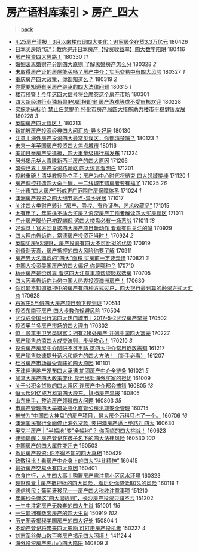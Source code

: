 [房产语料库索引](../../README.md)  > [房产_四大](房产_四大.md)
====
> [back](../README.md)

- [4.25房产读报｜3月以来楼市现四大变化；91家房企存货3.3万亿元](http://jkwz.applinzi.com/ittc/7096250700046795787.html#4.25%E6%88%BF%E4%BA%A7%E8%AF%BB%E6%8A%A5%EF%BD%9C3%E6%9C%88%E4%BB%A5%E6%9D%A5%E6%A5%BC%E5%B8%82%E7%8E%B0%E5%9B%9B%E5%A4%A7%E5%8F%98%E5%8C%96%EF%BC%9B91%E5%AE%B6%E6%88%BF%E4%BC%81%E5%AD%98%E8%B4%A73.3%E4%B8%87%E4%BA%BF%E5%85%83) 180426  
- [日本买房防“坑”：教你避开日本房产【投资收益率】四大数字陷阱](http://jkwz.applinzi.com/ittc/7092607514640401424.html#%E6%97%A5%E6%9C%AC%E4%B9%B0%E6%88%BF%E9%98%B2%E2%80%9C%E5%9D%91%E2%80%9D%EF%BC%9A%E6%95%99%E4%BD%A0%E9%81%BF%E5%BC%80%E6%97%A5%E6%9C%AC%E6%88%BF%E4%BA%A7%E3%80%90%E6%8A%95%E8%B5%84%E6%94%B6%E7%9B%8A%E7%8E%87%E3%80%91%E5%9B%9B%E5%A4%A7%E6%95%B0%E5%AD%97%E9%99%B7%E9%98%B1) 180416  
- [房产投资四大思路！](http://jkwz.applinzi.com/ittc/7086058405859165195.html#%E6%88%BF%E4%BA%A7%E6%8A%95%E8%B5%84%E5%9B%9B%E5%A4%A7%E6%80%9D%E8%B7%AF%EF%BC%81) 180330 *11* 
- [婚姻法离婚财产分割四大原则 了解离婚房产怎么分](http://jkwz.applinzi.com/ittc/7085563093327545361.html#%E5%A9%9A%E5%A7%BB%E6%B3%95%E7%A6%BB%E5%A9%9A%E8%B4%A2%E4%BA%A7%E5%88%86%E5%89%B2%E5%9B%9B%E5%A4%A7%E5%8E%9F%E5%88%99+%E4%BA%86%E8%A7%A3%E7%A6%BB%E5%A9%9A%E6%88%BF%E4%BA%A7%E6%80%8E%E4%B9%88%E5%88%86) 180328 *2* 
- [未取得房产证的房屋能买吗？房产中介：实际交易中有四大风险](http://jkwz.applinzi.com/ittc/7085082977593984016.html#%E6%9C%AA%E5%8F%96%E5%BE%97%E6%88%BF%E4%BA%A7%E8%AF%81%E7%9A%84%E6%88%BF%E5%B1%8B%E8%83%BD%E4%B9%B0%E5%90%97%EF%BC%9F%E6%88%BF%E4%BA%A7%E4%B8%AD%E4%BB%8B%EF%BC%9A%E5%AE%9E%E9%99%85%E4%BA%A4%E6%98%93%E4%B8%AD%E6%9C%89%E5%9B%9B%E5%A4%A7%E9%A3%8E%E9%99%A9) 180327 *1* 
- [重庆房产四大政策，你都知道么？](http://jkwz.applinzi.com/ittc/7082118439558972426.html#%E9%87%8D%E5%BA%86%E6%88%BF%E4%BA%A7%E5%9B%9B%E5%A4%A7%E6%94%BF%E7%AD%96%EF%BC%8C%E4%BD%A0%E9%83%BD%E7%9F%A5%E9%81%93%E4%B9%88%EF%BC%9F) 180319 *2* 
- [你需要知道有关房产继承的四大法律问题](http://jkwz.applinzi.com/ittc/7080757904108160017.html#%E4%BD%A0%E9%9C%80%E8%A6%81%E7%9F%A5%E9%81%93%E6%9C%89%E5%85%B3%E6%88%BF%E4%BA%A7%E7%BB%A7%E6%89%BF%E7%9A%84%E5%9B%9B%E5%A4%A7%E6%B3%95%E5%BE%8B%E9%97%AE%E9%A2%98) 180315 *1* 
- [楼市预警！今年这四大信号将会席卷这个房产市场](http://jkwz.applinzi.com/ittc/7075560153107923985.html#%E6%A5%BC%E5%B8%82%E9%A2%84%E8%AD%A6%EF%BC%81%E4%BB%8A%E5%B9%B4%E8%BF%99%E5%9B%9B%E5%A4%A7%E4%BF%A1%E5%8F%B7%E5%B0%86%E4%BC%9A%E5%B8%AD%E5%8D%B7%E8%BF%99%E4%B8%AA%E6%88%BF%E4%BA%A7%E5%B8%82%E5%9C%BA) 180301  
- [四大新经济行业独角兽IPO即报即审 房产游戏等或不受审核欢迎](http://jkwz.applinzi.com/ittc/7075228775149470726.html#%E5%9B%9B%E5%A4%A7%E6%96%B0%E7%BB%8F%E6%B5%8E%E8%A1%8C%E4%B8%9A%E7%8B%AC%E8%A7%92%E5%85%BDIPO%E5%8D%B3%E6%8A%A5%E5%8D%B3%E5%AE%A1+%E6%88%BF%E4%BA%A7%E6%B8%B8%E6%88%8F%E7%AD%89%E6%88%96%E4%B8%8D%E5%8F%97%E5%AE%A1%E6%A0%B8%E6%AC%A2%E8%BF%8E) 180228  
- [实施明码标价 禁止任意提价 怀化市房产局四大措施助力楼市平稳健康发展](http://jkwz.applinzi.com/ittc/7074918260766409745.html#%E5%AE%9E%E6%96%BD%E6%98%8E%E7%A0%81%E6%A0%87%E4%BB%B7+%E7%A6%81%E6%AD%A2%E4%BB%BB%E6%84%8F%E6%8F%90%E4%BB%B7+%E6%80%80%E5%8C%96%E5%B8%82%E6%88%BF%E4%BA%A7%E5%B1%80%E5%9B%9B%E5%A4%A7%E6%8E%AA%E6%96%BD%E5%8A%A9%E5%8A%9B%E6%A5%BC%E5%B8%82%E5%B9%B3%E7%A8%B3%E5%81%A5%E5%BA%B7%E5%8F%91%E5%B1%95) 180228 *3* 
- [英国房产四大误区！](http://jkwz.applinzi.com/ittc/7069645200488399882.html#%E8%8B%B1%E5%9B%BD%E6%88%BF%E4%BA%A7%E5%9B%9B%E5%A4%A7%E8%AF%AF%E5%8C%BA%EF%BC%81) 180213  
- [新加坡房产投资经典四大问汇总-异乡好居](http://jkwz.applinzi.com/ittc/7064387889352147984.html#%E6%96%B0%E5%8A%A0%E5%9D%A1%E6%88%BF%E4%BA%A7%E6%8A%95%E8%B5%84%E7%BB%8F%E5%85%B8%E5%9B%9B%E5%A4%A7%E9%97%AE%E6%B1%87%E6%80%BB-%E5%BC%82%E4%B9%A1%E5%A5%BD%E5%B1%85) 180130  
- [注意丨海外房产投资四大最常见误区，你都清楚吗？](http://jkwz.applinzi.com/ittc/7061797998302856208.html#%E6%B3%A8%E6%84%8F%E4%B8%A8%E6%B5%B7%E5%A4%96%E6%88%BF%E4%BA%A7%E6%8A%95%E8%B5%84%E5%9B%9B%E5%A4%A7%E6%9C%80%E5%B8%B8%E8%A7%81%E8%AF%AF%E5%8C%BA%EF%BC%8C%E4%BD%A0%E9%83%BD%E6%B8%85%E6%A5%9A%E5%90%97%EF%BC%9F) 180123 *1* 
- [未来一年英国房产投资四大焦点城市](http://jkwz.applinzi.com/ittc/7059222184398947334.html#%E6%9C%AA%E6%9D%A5%E4%B8%80%E5%B9%B4%E8%8B%B1%E5%9B%BD%E6%88%BF%E4%BA%A7%E6%8A%95%E8%B5%84%E5%9B%9B%E5%A4%A7%E7%84%A6%E7%82%B9%E5%9F%8E%E5%B8%82) 180116  
- [美加日泰房产受追捧，四大重量级排行榜发布](http://jkwz.applinzi.com/ittc/7050635942094701585.html#%E7%BE%8E%E5%8A%A0%E6%97%A5%E6%B3%B0%E6%88%BF%E4%BA%A7%E5%8F%97%E8%BF%BD%E6%8D%A7%EF%BC%8C%E5%9B%9B%E5%A4%A7%E9%87%8D%E9%87%8F%E7%BA%A7%E6%8E%92%E8%A1%8C%E6%A6%9C%E5%8F%91%E5%B8%83) 171224  
- [居外揭示华人青睐新西兰房产的四大原因](http://jkwz.applinzi.com/ittc/7043905038383055889.html#%E5%B1%85%E5%A4%96%E6%8F%AD%E7%A4%BA%E5%8D%8E%E4%BA%BA%E9%9D%92%E7%9D%90%E6%96%B0%E8%A5%BF%E5%85%B0%E6%88%BF%E4%BA%A7%E7%9A%84%E5%9B%9B%E5%A4%A7%E5%8E%9F%E5%9B%A0) 171206  
- [繁荣世界︱房产投资路崎岖 四大谎言看明白](http://jkwz.applinzi.com/ittc/7041962764757632017.html#%E7%B9%81%E8%8D%A3%E4%B8%96%E7%95%8C%EF%B8%B1%E6%88%BF%E4%BA%A7%E6%8A%95%E8%B5%84%E8%B7%AF%E5%B4%8E%E5%B2%96+%E5%9B%9B%E5%A4%A7%E8%B0%8E%E8%A8%80%E7%9C%8B%E6%98%8E%E7%99%BD) 171201  
- [投融重磅！清华教授孙立平：房产为中心时代将结束 四大领域接棒](http://jkwz.applinzi.com/ittc/7037987724127110160.html#%E6%8A%95%E8%9E%8D%E9%87%8D%E7%A3%85%EF%BC%81%E6%B8%85%E5%8D%8E%E6%95%99%E6%8E%88%E5%AD%99%E7%AB%8B%E5%B9%B3%EF%BC%9A%E6%88%BF%E4%BA%A7%E4%B8%BA%E4%B8%AD%E5%BF%83%E6%97%B6%E4%BB%A3%E5%B0%86%E7%BB%93%E6%9D%9F+%E5%9B%9B%E5%A4%A7%E9%A2%86%E5%9F%9F%E6%8E%A5%E6%A3%92) 171120 *1* 
- [房产调控打造四大杀手锏，一二线城市购房者要有福了](http://jkwz.applinzi.com/ittc/7028200816706585617.html#%E6%88%BF%E4%BA%A7%E8%B0%83%E6%8E%A7%E6%89%93%E9%80%A0%E5%9B%9B%E5%A4%A7%E6%9D%80%E6%89%8B%E9%94%8F%EF%BC%8C%E4%B8%80%E4%BA%8C%E7%BA%BF%E5%9F%8E%E5%B8%82%E8%B4%AD%E6%88%BF%E8%80%85%E8%A6%81%E6%9C%89%E7%A6%8F%E4%BA%86) 171025 *26* 
- [兰州市“四大房产”形成更广范围住房保障体系](http://jkwz.applinzi.com/ittc/7027937439639929873.html#%E5%85%B0%E5%B7%9E%E5%B8%82%E2%80%9C%E5%9B%9B%E5%A4%A7%E6%88%BF%E4%BA%A7%E2%80%9D%E5%BD%A2%E6%88%90%E6%9B%B4%E5%B9%BF%E8%8C%83%E5%9B%B4%E4%BD%8F%E6%88%BF%E4%BF%9D%E9%9A%9C%E4%BD%93%E7%B3%BB) 171024 *1* 
- [澳洲房产投资之四大细节亮点-异乡好居](http://jkwz.applinzi.com/ittc/7025376219669988369.html#%E6%BE%B3%E6%B4%B2%E6%88%BF%E4%BA%A7%E6%8A%95%E8%B5%84%E4%B9%8B%E5%9B%9B%E5%A4%A7%E7%BB%86%E8%8A%82%E4%BA%AE%E7%82%B9-%E5%BC%82%E4%B9%A1%E5%A5%BD%E5%B1%85) 171017  
- [关注四大类财产转让 “房产、股权、有价证券、艺术收藏品”](http://jkwz.applinzi.com/ittc/7023911750947308561.html#%E5%85%B3%E6%B3%A8%E5%9B%9B%E5%A4%A7%E7%B1%BB%E8%B4%A2%E4%BA%A7%E8%BD%AC%E8%AE%A9+%E2%80%9C%E6%88%BF%E4%BA%A7%E3%80%81%E8%82%A1%E6%9D%83%E3%80%81%E6%9C%89%E4%BB%B7%E8%AF%81%E5%88%B8%E3%80%81%E8%89%BA%E6%9C%AF%E6%94%B6%E8%97%8F%E5%93%81%E2%80%9D) 171015  
- [太有用了，年底适不适合买房？资深房产工作者解读四大买房误区](http://jkwz.applinzi.com/ittc/7023251594077013009.html#%E5%A4%AA%E6%9C%89%E7%94%A8%E4%BA%86%EF%BC%8C%E5%B9%B4%E5%BA%95%E9%80%82%E4%B8%8D%E9%80%82%E5%90%88%E4%B9%B0%E6%88%BF%EF%BC%9F%E8%B5%84%E6%B7%B1%E6%88%BF%E4%BA%A7%E5%B7%A5%E4%BD%9C%E8%80%85%E8%A7%A3%E8%AF%BB%E5%9B%9B%E5%A4%A7%E4%B9%B0%E6%88%BF%E8%AF%AF%E5%8C%BA) 171011  
- [广州房产降价已初现端倪 这四大楼盘必有一场恶战](http://jkwz.applinzi.com/ittc/7023201055247172624.html#%E5%B9%BF%E5%B7%9E%E6%88%BF%E4%BA%A7%E9%99%8D%E4%BB%B7%E5%B7%B2%E5%88%9D%E7%8E%B0%E7%AB%AF%E5%80%AA+%E8%BF%99%E5%9B%9B%E5%A4%A7%E6%A5%BC%E7%9B%98%E5%BF%85%E6%9C%89%E4%B8%80%E5%9C%BA%E6%81%B6%E6%88%98) 171011 *18* 
- [好消息！官方回复这四大房产项目新动作 看看有你关注的吗](http://jkwz.applinzi.com/ittc/7018775969823982609.html#%E5%A5%BD%E6%B6%88%E6%81%AF%EF%BC%81%E5%AE%98%E6%96%B9%E5%9B%9E%E5%A4%8D%E8%BF%99%E5%9B%9B%E5%A4%A7%E6%88%BF%E4%BA%A7%E9%A1%B9%E7%9B%AE%E6%96%B0%E5%8A%A8%E4%BD%9C+%E7%9C%8B%E7%9C%8B%E6%9C%89%E4%BD%A0%E5%85%B3%E6%B3%A8%E7%9A%84%E5%90%97) 170929  
- [四大理由告诉你，常德房产投资正当时！](http://jkwz.applinzi.com/ittc/7016888123685078032.html#%E5%9B%9B%E5%A4%A7%E7%90%86%E7%94%B1%E5%91%8A%E8%AF%89%E4%BD%A0%EF%BC%8C%E5%B8%B8%E5%BE%B7%E6%88%BF%E4%BA%A7%E6%8A%95%E8%B5%84%E6%AD%A3%E5%BD%93%E6%97%B6%EF%BC%81) 170924 *2* 
- [英国买房VS理财，房产投资有四大不可比拟的优势](http://jkwz.applinzi.com/ittc/7014981431909155857.html#%E8%8B%B1%E5%9B%BD%E4%B9%B0%E6%88%BFVS%E7%90%86%E8%B4%A2%EF%BC%8C%E6%88%BF%E4%BA%A7%E6%8A%95%E8%B5%84%E6%9C%89%E5%9B%9B%E5%A4%A7%E4%B8%8D%E5%8F%AF%E6%AF%94%E6%8B%9F%E7%9A%84%E4%BC%98%E5%8A%BF) 170919  
- [别傻别天真，房产抵押的四大风险你要了解](http://jkwz.applinzi.com/ittc/7012093732571317265.html#%E5%88%AB%E5%82%BB%E5%88%AB%E5%A4%A9%E7%9C%9F%EF%BC%8C%E6%88%BF%E4%BA%A7%E6%8A%B5%E6%8A%BC%E7%9A%84%E5%9B%9B%E5%A4%A7%E9%A3%8E%E9%99%A9%E4%BD%A0%E8%A6%81%E4%BA%86%E8%A7%A3) 170911  
- [房产界大名鼎鼎的“四大”面积 买房前一定要弄懂](http://jkwz.applinzi.com/ittc/7004283543184999440.html#%E6%88%BF%E4%BA%A7%E7%95%8C%E5%A4%A7%E5%90%8D%E9%BC%8E%E9%BC%8E%E7%9A%84%E2%80%9C%E5%9B%9B%E5%A4%A7%E2%80%9D%E9%9D%A2%E7%A7%AF+%E4%B9%B0%E6%88%BF%E5%89%8D%E4%B8%80%E5%AE%9A%E8%A6%81%E5%BC%84%E6%87%82) 170821 *3* 
- [中国人投资美国房产的四大偏好 你是哪种？](http://jkwz.applinzi.com/ittc/6988700876418843652.html#%E4%B8%AD%E5%9B%BD%E4%BA%BA%E6%8A%95%E8%B5%84%E7%BE%8E%E5%9B%BD%E6%88%BF%E4%BA%A7%E7%9A%84%E5%9B%9B%E5%A4%A7%E5%81%8F%E5%A5%BD+%E4%BD%A0%E6%98%AF%E5%93%AA%E7%A7%8D%EF%BC%9F) 170710  
- [杭州房产是否可靠 看这四大注意事项帮您轻松选房](http://jkwz.applinzi.com/ittc/6986843023387132933.html#%E6%9D%AD%E5%B7%9E%E6%88%BF%E4%BA%A7%E6%98%AF%E5%90%A6%E5%8F%AF%E9%9D%A0+%E7%9C%8B%E8%BF%99%E5%9B%9B%E5%A4%A7%E6%B3%A8%E6%84%8F%E4%BA%8B%E9%A1%B9%E5%B8%AE%E6%82%A8%E8%BD%BB%E6%9D%BE%E9%80%89%E6%88%BF) 170705  
- [四大因素告诉你为何中国人热衷投资澳洲房产！](http://jkwz.applinzi.com/ittc/6984649351828603908.html#%E5%9B%9B%E5%A4%A7%E5%9B%A0%E7%B4%A0%E5%91%8A%E8%AF%89%E4%BD%A0%E4%B8%BA%E4%BD%95%E4%B8%AD%E5%9B%BD%E4%BA%BA%E7%83%AD%E8%A1%B7%E6%8A%95%E8%B5%84%E6%BE%B3%E6%B4%B2%E6%88%BF%E4%BA%A7%EF%BC%81) 170630  
- [你可能不知道抵押中的房产有四种方式过户，四大银行最划算的融资方式大汇总](http://jkwz.applinzi.com/ittc/6984165972251247620.html#%E4%BD%A0%E5%8F%AF%E8%83%BD%E4%B8%8D%E7%9F%A5%E9%81%93%E6%8A%B5%E6%8A%BC%E4%B8%AD%E7%9A%84%E6%88%BF%E4%BA%A7%E6%9C%89%E5%9B%9B%E7%A7%8D%E6%96%B9%E5%BC%8F%E8%BF%87%E6%88%B7%EF%BC%8C%E5%9B%9B%E5%A4%A7%E9%93%B6%E8%A1%8C%E6%9C%80%E5%88%92%E7%AE%97%E7%9A%84%E8%9E%8D%E8%B5%84%E6%96%B9%E5%BC%8F%E5%A4%A7%E6%B1%87%E6%80%BB) 170628  
- [石家庄5月份四大房产项目频下规划证](http://jkwz.applinzi.com/ittc/6967469010009457669.html#%E7%9F%B3%E5%AE%B6%E5%BA%845%E6%9C%88%E4%BB%BD%E5%9B%9B%E5%A4%A7%E6%88%BF%E4%BA%A7%E9%A1%B9%E7%9B%AE%E9%A2%91%E4%B8%8B%E8%A7%84%E5%88%92%E8%AF%81) 170514  
- [投资东南亚房产 四大步教你规避风险](http://jkwz.applinzi.com/ittc/6963805163121804293.html#%E6%8A%95%E8%B5%84%E4%B8%9C%E5%8D%97%E4%BA%9A%E6%88%BF%E4%BA%A7+%E5%9B%9B%E5%A4%A7%E6%AD%A5%E6%95%99%E4%BD%A0%E8%A7%84%E9%81%BF%E9%A3%8E%E9%99%A9) 170504  
- [武汉成全国出行第四大热门城市｜2017-5-2武汉房产早报](http://jkwz.applinzi.com/ittc/6962981105933222916.html#%E6%AD%A6%E6%B1%89%E6%88%90%E5%85%A8%E5%9B%BD%E5%87%BA%E8%A1%8C%E7%AC%AC%E5%9B%9B%E5%A4%A7%E7%83%AD%E9%97%A8%E5%9F%8E%E5%B8%82%EF%BD%9C2017-5-2%E6%AD%A6%E6%B1%89%E6%88%BF%E4%BA%A7%E6%97%A9%E6%8A%A5) 170502  
- [投资奥兰多房产市场的四大理由](http://jkwz.applinzi.com/ittc/6940469155127100420.html#%E6%8A%95%E8%B5%84%E5%A5%A5%E5%85%B0%E5%A4%9A%E6%88%BF%E4%BA%A7%E5%B8%82%E5%9C%BA%E7%9A%84%E5%9B%9B%E5%A4%A7%E7%90%86%E7%94%B1) 170302  
- [惊！顺丰王卫另类财富：拥有216处房产 并列中国四大富豪](http://jkwz.applinzi.com/ittc/6939342677454881797.html#%E6%83%8A%EF%BC%81%E9%A1%BA%E4%B8%B0%E7%8E%8B%E5%8D%AB%E5%8F%A6%E7%B1%BB%E8%B4%A2%E5%AF%8C%EF%BC%9A%E6%8B%A5%E6%9C%89216%E5%A4%84%E6%88%BF%E4%BA%A7+%E5%B9%B6%E5%88%97%E4%B8%AD%E5%9B%BD%E5%9B%9B%E5%A4%A7%E5%AF%8C%E8%B1%AA) 170227  
- [房产销售总监四大成交法则，步步攻心！](http://jkwz.applinzi.com/ittc/6933150771767149573.html#%E6%88%BF%E4%BA%A7%E9%94%80%E5%94%AE%E6%80%BB%E7%9B%91%E5%9B%9B%E5%A4%A7%E6%88%90%E4%BA%A4%E6%B3%95%E5%88%99%EF%BC%8C%E6%AD%A5%E6%AD%A5%E6%94%BB%E5%BF%83%EF%BC%81) 170210 *3* 
- [投资房产房屋中介陷阱不可不防 这四大中介常用招数需知](http://jkwz.applinzi.com/ittc/6912734569161032709.html#%E6%8A%95%E8%B5%84%E6%88%BF%E4%BA%A7%E6%88%BF%E5%B1%8B%E4%B8%AD%E4%BB%8B%E9%99%B7%E9%98%B1%E4%B8%8D%E5%8F%AF%E4%B8%8D%E9%98%B2+%E8%BF%99%E5%9B%9B%E5%A4%A7%E4%B8%AD%E4%BB%8B%E5%B8%B8%E7%94%A8%E6%8B%9B%E6%95%B0%E9%9C%80%E7%9F%A5) 161217  
- [房产销售快速提升话术和能力的四大方法！（新手必看）](http://jkwz.applinzi.com/ittc/6908861887306793988.html#%E6%88%BF%E4%BA%A7%E9%94%80%E5%94%AE%E5%BF%AB%E9%80%9F%E6%8F%90%E5%8D%87%E8%AF%9D%E6%9C%AF%E5%92%8C%E8%83%BD%E5%8A%9B%E7%9A%84%E5%9B%9B%E5%A4%A7%E6%96%B9%E6%B3%95%EF%BC%81%EF%BC%88%E6%96%B0%E6%89%8B%E5%BF%85%E7%9C%8B%EF%BC%89) 161207  
- [硅谷房产市场备受青睐的四大原因](http://jkwz.applinzi.com/ittc/6895557631237686276.html#%E7%A1%85%E8%B0%B7%E6%88%BF%E4%BA%A7%E5%B8%82%E5%9C%BA%E5%A4%87%E5%8F%97%E9%9D%92%E7%9D%90%E7%9A%84%E5%9B%9B%E5%A4%A7%E5%8E%9F%E5%9B%A0) 161101  
- [天津佳诺地产发布四大承诺 加固房产中介全链条](http://jkwz.applinzi.com/ittc/6891502169995346949.html#%E5%A4%A9%E6%B4%A5%E4%BD%B3%E8%AF%BA%E5%9C%B0%E4%BA%A7%E5%8F%91%E5%B8%83%E5%9B%9B%E5%A4%A7%E6%89%BF%E8%AF%BA+%E5%8A%A0%E5%9B%BA%E6%88%BF%E4%BA%A7%E4%B8%AD%E4%BB%8B%E5%85%A8%E9%93%BE%E6%9D%A1) 161021 *5* 
- [加拿大房产四大政策变化 显示出对海外买家的担忧](http://jkwz.applinzi.com/ittc/6887032758295069701.html#%E5%8A%A0%E6%8B%BF%E5%A4%A7%E6%88%BF%E4%BA%A7%E5%9B%9B%E5%A4%A7%E6%94%BF%E7%AD%96%E5%8F%98%E5%8C%96+%E6%98%BE%E7%A4%BA%E5%87%BA%E5%AF%B9%E6%B5%B7%E5%A4%96%E4%B9%B0%E5%AE%B6%E7%9A%84%E6%8B%85%E5%BF%A7) 161009  
- [关于公积金贷款的四大误区 连房产中介都会搞错](http://jkwz.applinzi.com/ittc/6862824091458995204.html#%E5%85%B3%E4%BA%8E%E5%85%AC%E7%A7%AF%E9%87%91%E8%B4%B7%E6%AC%BE%E7%9A%84%E5%9B%9B%E5%A4%A7%E8%AF%AF%E5%8C%BA+%E8%BF%9E%E6%88%BF%E4%BA%A7%E4%B8%AD%E4%BB%8B%E9%83%BD%E4%BC%9A%E6%90%9E%E9%94%99) 160805 *13* 
- [恒大斥91亿成万科第四大股东。|8-5房产早报](http://jkwz.applinzi.com/ittc/6862792220272493572.html#%E6%81%92%E5%A4%A7%E6%96%A591%E4%BA%BF%E6%88%90%E4%B8%87%E7%A7%91%E7%AC%AC%E5%9B%9B%E5%A4%A7%E8%82%A1%E4%B8%9C%E3%80%82%7C8-5%E6%88%BF%E4%BA%A7%E6%97%A9%E6%8A%A5) 160805  
- [山东出手，整治房产领域四大问题](http://jkwz.applinzi.com/ittc/6862254720961479685.html#%E5%B1%B1%E4%B8%9C%E5%87%BA%E6%89%8B%EF%BC%8C%E6%95%B4%E6%B2%BB%E6%88%BF%E4%BA%A7%E9%A2%86%E5%9F%9F%E5%9B%9B%E5%A4%A7%E9%97%AE%E9%A2%98) 160803 *35* 
- [市房产管理四大举措处强化直管公房汛期安全管理](http://jkwz.applinzi.com/ittc/6855148820983448581.html#%E5%B8%82%E6%88%BF%E4%BA%A7%E7%AE%A1%E7%90%86%E5%9B%9B%E5%A4%A7%E4%B8%BE%E6%8E%AA%E5%A4%84%E5%BC%BA%E5%8C%96%E7%9B%B4%E7%AE%A1%E5%85%AC%E6%88%BF%E6%B1%9B%E6%9C%9F%E5%AE%89%E5%85%A8%E7%AE%A1%E7%90%86) 160715  
- [被誉为“中国四大神盘”的房产项目，最大房企万科只占了一个。](http://jkwz.applinzi.com/ittc/6851456514128348164.html#%E8%A2%AB%E8%AA%89%E4%B8%BA%E2%80%9C%E4%B8%AD%E5%9B%BD%E5%9B%9B%E5%A4%A7%E7%A5%9E%E7%9B%98%E2%80%9D%E7%9A%84%E6%88%BF%E4%BA%A7%E9%A1%B9%E7%9B%AE%EF%BC%8C%E6%9C%80%E5%A4%A7%E6%88%BF%E4%BC%81%E4%B8%87%E7%A7%91%E5%8F%AA%E5%8D%A0%E4%BA%86%E4%B8%80%E4%B8%AA%E3%80%82) 160706 *16* 
- [澳洲国民银行全面停止海外贷款, 要把澳房产逼上绝路?! 四大](http://jkwz.applinzi.com/ittc/6849536122472104964.html#%E6%BE%B3%E6%B4%B2%E5%9B%BD%E6%B0%91%E9%93%B6%E8%A1%8C%E5%85%A8%E9%9D%A2%E5%81%9C%E6%AD%A2%E6%B5%B7%E5%A4%96%E8%B4%B7%E6%AC%BE%2C+%E8%A6%81%E6%8A%8A%E6%BE%B3%E6%88%BF%E4%BA%A7%E9%80%BC%E4%B8%8A%E7%BB%9D%E8%B7%AF%3F%21+%E5%9B%9B%E5%A4%A7) 160630  
- [奥克兰房产 | &quot;半幅地&quot;变&quot;全幅地&quot;？ 你面临的四大挑战！](http://jkwz.applinzi.com/ittc/6847014487303128069.html#%E5%A5%A5%E5%85%8B%E5%85%B0%E6%88%BF%E4%BA%A7+%7C+%26quot%3B%E5%8D%8A%E5%B9%85%E5%9C%B0%26quot%3B%E5%8F%98%26quot%3B%E5%85%A8%E5%B9%85%E5%9C%B0%26quot%3B%EF%BC%9F+%E4%BD%A0%E9%9D%A2%E4%B8%B4%E7%9A%84%E5%9B%9B%E5%A4%A7%E6%8C%91%E6%88%98%EF%BC%81) 160623  
- [律师提醒：房产登记在孩子名下的四大法律风险](http://jkwz.applinzi.com/ittc/6837796178812732421.html#%E5%BE%8B%E5%B8%88%E6%8F%90%E9%86%92%EF%BC%9A%E6%88%BF%E4%BA%A7%E7%99%BB%E8%AE%B0%E5%9C%A8%E5%AD%A9%E5%AD%90%E5%90%8D%E4%B8%8B%E7%9A%84%E5%9B%9B%E5%A4%A7%E6%B3%95%E5%BE%8B%E9%A3%8E%E9%99%A9) 160530 *100* 
- [中国房产的四大属性变迁史](http://jkwz.applinzi.com/ittc/6827950086109529093.html#%E4%B8%AD%E5%9B%BD%E6%88%BF%E4%BA%A7%E7%9A%84%E5%9B%9B%E5%A4%A7%E5%B1%9E%E6%80%A7%E5%8F%98%E8%BF%81%E5%8F%B2) 160503  
- [悉尼房产投资: 你不得不知的四大真相](http://jkwz.applinzi.com/ittc/6826508428826379268.html#%E6%82%89%E5%B0%BC%E6%88%BF%E4%BA%A7%E6%8A%95%E8%B5%84%3A+%E4%BD%A0%E4%B8%8D%E5%BE%97%E4%B8%8D%E7%9F%A5%E7%9A%84%E5%9B%9B%E5%A4%A7%E7%9C%9F%E7%9B%B8) 160429  
- [致敬科比！看房产中介身上的四大“科比精神”](http://jkwz.applinzi.com/ittc/6821274699895931909.html#%E8%87%B4%E6%95%AC%E7%A7%91%E6%AF%94%EF%BC%81%E7%9C%8B%E6%88%BF%E4%BA%A7%E4%B8%AD%E4%BB%8B%E8%BA%AB%E4%B8%8A%E7%9A%84%E5%9B%9B%E5%A4%A7%E2%80%9C%E7%A7%91%E6%AF%94%E7%B2%BE%E7%A5%9E%E2%80%9D) 160415  
- [最近房产交易火有四大原因](http://jkwz.applinzi.com/ittc/6816135414653912069.html#%E6%9C%80%E8%BF%91%E6%88%BF%E4%BA%A7%E4%BA%A4%E6%98%93%E7%81%AB%E6%9C%89%E5%9B%9B%E5%A4%A7%E5%8E%9F%E5%9B%A0) 160401  
- [衣食住行，人生四大事｜购置房产需注意小区风水环境](http://jkwz.applinzi.com/ittc/6812784623276786692.html#%E8%A1%A3%E9%A3%9F%E4%BD%8F%E8%A1%8C%EF%BC%8C%E4%BA%BA%E7%94%9F%E5%9B%9B%E5%A4%A7%E4%BA%8B%EF%BD%9C%E8%B4%AD%E7%BD%AE%E6%88%BF%E4%BA%A7%E9%9C%80%E6%B3%A8%E6%84%8F%E5%B0%8F%E5%8C%BA%E9%A3%8E%E6%B0%B4%E7%8E%AF%E5%A2%83) 160323  
- [理财课堂 | 房产抵押标的四大风险，看后让你降低80%的风险](http://jkwz.applinzi.com/ittc/6789100148252738565.html#%E7%90%86%E8%B4%A2%E8%AF%BE%E5%A0%82+%7C+%E6%88%BF%E4%BA%A7%E6%8A%B5%E6%8A%BC%E6%A0%87%E7%9A%84%E5%9B%9B%E5%A4%A7%E9%A3%8E%E9%99%A9%EF%BC%8C%E7%9C%8B%E5%90%8E%E8%AE%A9%E4%BD%A0%E9%99%8D%E4%BD%8E80%25%E7%9A%84%E9%A3%8E%E9%99%A9) 160119 *1* 
- [德信移民：葡萄牙移民——房产四大税收注意事项](http://jkwz.applinzi.com/ittc/6774247732713882629.html#%E5%BE%B7%E4%BF%A1%E7%A7%BB%E6%B0%91%EF%BC%9A%E8%91%A1%E8%90%84%E7%89%99%E7%A7%BB%E6%B0%91%E2%80%94%E2%80%94%E6%88%BF%E4%BA%A7%E5%9B%9B%E5%A4%A7%E7%A8%8E%E6%94%B6%E6%B3%A8%E6%84%8F%E4%BA%8B%E9%A1%B9) 151210  
- [年底秒杀懂这“四大潜规则”，长沙房产投资只赚不亏](http://jkwz.applinzi.com/ittc/6771174544811492356.html#%E5%B9%B4%E5%BA%95%E7%A7%92%E6%9D%80%E6%87%82%E8%BF%99%E2%80%9C%E5%9B%9B%E5%A4%A7%E6%BD%9C%E8%A7%84%E5%88%99%E2%80%9D%EF%BC%8C%E9%95%BF%E6%B2%99%E6%88%BF%E4%BA%A7%E6%8A%95%E8%B5%84%E5%8F%AA%E8%B5%9A%E4%B8%8D%E4%BA%8F) 151202  
- [一生中注定房产无数套的四大生肖](http://jkwz.applinzi.com/ittc/6747931588598383621.html#%E4%B8%80%E7%94%9F%E4%B8%AD%E6%B3%A8%E5%AE%9A%E6%88%BF%E4%BA%A7%E6%97%A0%E6%95%B0%E5%A5%97%E7%9A%84%E5%9B%9B%E5%A4%A7%E7%94%9F%E8%82%96) 151001 *116* 
- [一生能拥有数套房产的四大生肖](http://jkwz.applinzi.com/ittc/6743858374758548484.html#%E4%B8%80%E7%94%9F%E8%83%BD%E6%8B%A5%E6%9C%89%E6%95%B0%E5%A5%97%E6%88%BF%E4%BA%A7%E7%9A%84%E5%9B%9B%E5%A4%A7%E7%94%9F%E8%82%96) 150919 *102* 
- [历史图表揭秘美国房产的四大好处](http://jkwz.applinzi.com/ittc/547650615546299491.html#%E5%8E%86%E5%8F%B2%E5%9B%BE%E8%A1%A8%E6%8F%AD%E7%A7%98%E7%BE%8E%E5%9B%BD%E6%88%BF%E4%BA%A7%E7%9A%84%E5%9B%9B%E5%A4%A7%E5%A5%BD%E5%A4%84) 150804 *1* 
- [不动产登记将带来四大影响 可打击房产投机者](http://jkwz.applinzi.com/ittc/547650611394301651.html#%E4%B8%8D%E5%8A%A8%E4%BA%A7%E7%99%BB%E8%AE%B0%E5%B0%86%E5%B8%A6%E6%9D%A5%E5%9B%9B%E5%A4%A7%E5%BD%B1%E5%93%8D+%E5%8F%AF%E6%89%93%E5%87%BB%E6%88%BF%E4%BA%A7%E6%8A%95%E6%9C%BA%E8%80%85) 150227 *4* 
- [刘志军谷俊山数百套房产揭示四大困境！](http://jkwz.applinzi.com/ittc/547650611380102077.html#%E5%88%98%E5%BF%97%E5%86%9B%E8%B0%B7%E4%BF%8A%E5%B1%B1%E6%95%B0%E7%99%BE%E5%A5%97%E6%88%BF%E4%BA%A7%E6%8F%AD%E7%A4%BA%E5%9B%9B%E5%A4%A7%E5%9B%B0%E5%A2%83%EF%BC%81) 141124 *4* 
- [海外投资房产要小心四大陷阱](http://jkwz.applinzi.com/ittc/547650611372399051.html#%E6%B5%B7%E5%A4%96%E6%8A%95%E8%B5%84%E6%88%BF%E4%BA%A7%E8%A6%81%E5%B0%8F%E5%BF%83%E5%9B%9B%E5%A4%A7%E9%99%B7%E9%98%B1) 140809 *3* 
